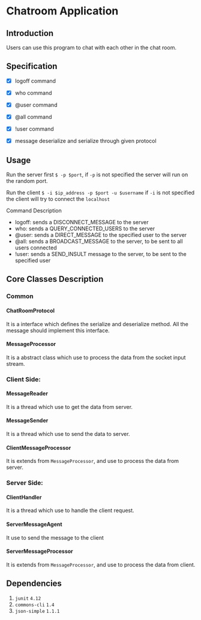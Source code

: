 #  Chatroom Application

## Introduction
Users can use this program to chat with each other in the chat room.

## Specification
- [x] logoff command
- [x] who command
- [x] @user command
- [x] @all command
- [x] !user command
- [x] message deserialize and serialize through given protocol


## Usage
Run the server first
`$ -p $port`, if `-p` is not specified the server will run on the random port.

Run the client
`$ -i $ip_address -p $port -u $username` if `-i` is not specified the client will try to connect the `localhost`

Command Description
- logoff: sends a DISCONNECT_MESSAGE to the server
- who: sends a QUERY_CONNECTED_USERS to the server
- @user: sends a DIRECT_MESSAGE to the specified user to the server
- @all: sends a BROADCAST_MESSAGE to the server, to be sent to all users connected
- !user: sends a SEND_INSULT message to the server, to be sent to the specified user



## Core Classes Description

### Common
#### ChatRoomProtocol
It is a interface which defines the serialize and deserialize method. All the message should implement this interface.
#### MessageProcessor
It is a abstract class which use to process the data from the socket input stream.

### Client Side:
#### MessageReader
It is a thread which use to get the data from server.
#### MessageSender
It is a thread which use to send the data to server.
#### ClientMessageProcessor
It is extends from `MessageProcessor`, and use to process the data from server.

### Server Side:
#### ClientHandler
It is a thread which use to handle the client request.
#### ServerMessageAgent
It use to send the message to the client
#### ServerMessageProcessor
It is extends from `MessageProcessor`, and use to process the data from client.

## Dependencies 
1. `junit` `4.12`
2. `commons-cli` `1.4`
3. `json-simple` `1.1.1`